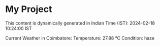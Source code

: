 # My Project

This content is dynamically generated in Indian Time (IST): 2024-02-18 10:24:00 IST


Current Weather in Coimbatore:
Temperature: 27.88 °C
Condition: haze
